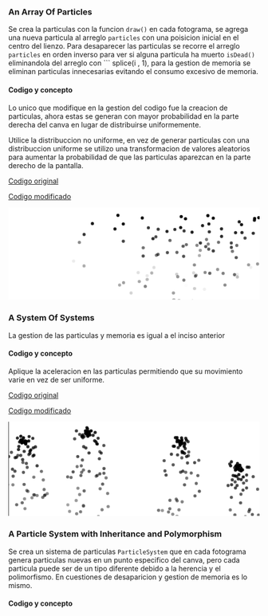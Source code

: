 ### An Array Of Particles

Se crea la particulas con la funcion ``` draw() ``` en cada fotograma, se agrega una nueva particula al arreglo ``` particles ``` con una poisicion inicial en el centro del lienzo. Para desaparecer las particulas se recorre el arreglo ``` particles ``` en orden inverso para ver si alguna particula ha muerto ``` isDead() ``` eliminandola del arreglo con ``` splice(i , 1), para la gestion de memoria se eliminan particulas innecesarias evitando el  consumo excesivo de memoria.


#### Codigo y concepto

Lo unico que modifique en la gestion del codigo fue la creacion de particulas, ahora estas se generan con mayor probabilidad en la parte derecha del canva en lugar de distribuirse uniformemente.

Utilice la distribuccion no uniforme, en vez de generar particulas con una distribuccion uniforme se utilizo una transformacion de valores aleatorios para aumentar la probabilidad de que las particulas aparezcan en la parte derecho de la pantalla.

[Codigo original](https://natureofcode.com/particles/#example-42-an-array-of-particles)

[Codigo modificado](https://editor.p5js.org/DonTuvo/sketches/9QiXFFOy5)

![Kylian Mbappe](../../../../assets/uni5-2.1.png)


### A System Of Systems

La gestion de las particulas y memoria es igual a el inciso anterior 

#### Codigo y concepto

Aplique la aceleracion en las particulas permitiendo que su movimiento varie en vez de ser uniforme.

[Codigo original](https://natureofcode.com/particles/#example-44-a-system-of-systems)

[Codigo modificado](https://editor.p5js.org/DonTuvo/sketches/2JvCwkZFQ)

![Kylian Mbappe](../../../../assets/uni5-2.2.png)


### A Particle System with Inheritance and Polymorphism

Se crea un sistema de particulas ``` ParticleSystem ``` que en cada fotograma genera particulas nuevas en un punto especifico del canva, pero cada particula puede ser de un tipo diferente debido a la herencia y el polimorfismo. En cuestiones de desaparicion y gestion de memoria es lo mismo.

#### Codigo y concepto

